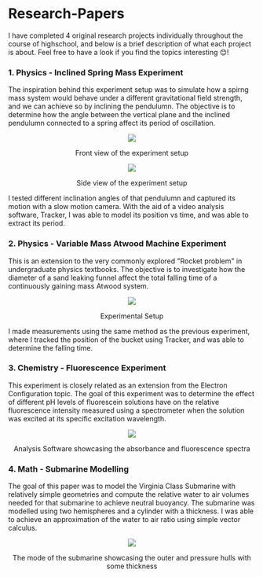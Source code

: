# Research-Papers

I have completed 4 original research projects individually throughout the course of highschool, and below is a brief description of what each project is about. Feel free to have a look if you find the topics interesting 😊!

### 1. Physics - Inclined Spring Mass Experiment
The inspiration behind this experiment setup was to simulate how a spirng mass system would behave under a different gravitational field strength, and we can achieve so by inclining the pendulumn. The objective is to determine how the angle between the vertical plane and the inclined pendulumn connected to a spring affect its period of oscillation. 

<p align="center"> <img src="https://github.com/user-attachments/assets/5220189c-b49e-456d-b522-b46718c0ce54"> </p>
<p align = "center">Front view of the experiment setup</p>

<p align = "center"> <img src = "https://github.com/user-attachments/assets/3b5b6ef1-77b4-4a7b-b206-97e4352e733b"> </p>
<p align = "center"> Side view of the experiment setup </p>

I tested different inclination angles of that pendulumn and captured its motion with a slow motion camera. With the aid of a video analysis software, Tracker, I was able to model its position vs time, and was able to extract its period. 

### 2. Physics - Variable Mass Atwood Machine Experiment
This is an extension to the very commonly explored "Rocket problem" in undergraduate physics textbooks. The objective is to investigate how the diameter of a sand leaking funnel affect the total falling time of a continuously gaining mass Atwood system. 

<p align="center"> <img src = "https://github.com/user-attachments/assets/264e18d7-a27a-4e51-8f38-a5d322db4c78"> </p>
<p align="center"> Experimental Setup </p>

I made measurements using the same method as the previous experiment, where I tracked the position of the bucket using Tracker, and was able to determine the falling time. 

### 3. Chemistry - Fluorescence Experiment 
This experiment is closely related as an extension from the Electron Configuration topic. The goal of this experiment was to determine the effect of different pH levels of fluorescein solutions have on the relative fluorescence intensity measured using a spectrometer when the solution was excited at its specific excitation wavelength. 

<p align="center"> <img src = "https://github.com/user-attachments/assets/acfb921e-045b-4010-8799-8eebee380308"> </p>
<p align="center"> Analysis Software showcasing the absorbance and fluorescence spectra </p>

### 4. Math - Submarine Modelling
The goal of this paper was to model the Virginia Class Submarine with relatively simple geometries and compute the relative water to air volumes needed for that submarine to achieve neutral buoyancy. The submarine was modelled using two hemispheres and a cylinder with a thickness. I was able to achieve an approximation of the water to air ratio using simple vector calculus. 
<p align = "center"> <img src = "https://github.com/user-attachments/assets/8c36b40f-f929-4b37-9056-621bae94b612"> </p>
<p align = "center"> The mode of the submarine showcasing the outer and pressure hulls with some thickness </p>



